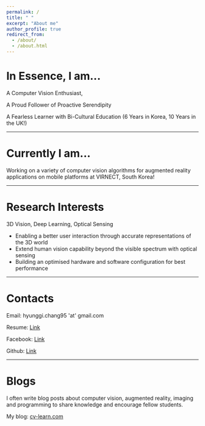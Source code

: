```yaml
---
permalink: /
title: " "
excerpt: "About me"
author_profile: true
redirect_from: 
  - /about/
  - /about.html
---
```


In Essence, I am...
====

A Computer Vision Enthusiast,

A Proud Follower of Proactive Serendipity

A Fearless Learner with Bi-Cultural Education (6 Years in Korea, 10 Years in the UK!)

-------------------------------------------------

Currently I am...
====

Working on a variety of computer vision algorithms for augmented reality applications on mobile platforms at VIRNECT, South Korea!

------------------------------------------

Research Interests
====

3D Vision, Deep Learning, Optical Sensing

- Enabling a better user interaction through accurate representations of the 3D world
- Extend human vision capability beyond the visible spectrum with optical sensing
- Building an optimised hardware and software configuration for best performance



------------------------------------------

Contacts
=====

Email: hyunggi.chang95 'at' gmail.com


Resume: [Link](https://github.com/changh95/resume/raw/master/resume.pdf)


Facebook: [Link](https://www.facebook.com/harry.chang.982)


Github: [Link](https://github.com/changh95)

--------------------------------------------

Blogs
====

I often write blog posts about computer vision, augmented reality, imaging and programming to share knowledge and encourage fellow students.

My blog: [cv-learn.com](https://cv-learn.com)

